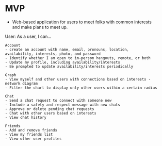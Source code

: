 # MVP

- Web-based application for users to meet folks with common interests and make plans to meet up.

User:
As a user, I can...

    Account
    - create an account with name, email, pronouns, location, availability, interests, photo, and password
    - Identify whether I am open to in-person hangouts, remote, or both
    - Update my profile, including availability/interests
    - Be prompted to update availability/interests periodically

    Graph
    - View myself and other users with connections based on interests - network diagram
    - Filter the chart to display only other users within a certain radius

    Chat
    - Send a chat request to connect with someone new
    - Include a safety and respect message with new chats
    - Approve or delete pending chat requests
    - Chat with other users based on interests
    - View chat history

    Friends
    - Add and remove friends
    - View my friends list
    - View other user profiles
